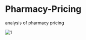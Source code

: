 # Pharmacy-Pricing
analysis of pharmacy pricing

![1](https://user-images.githubusercontent.com/53409828/62022187-0bf18100-b199-11e9-83fd-948cba7619b6.png)
